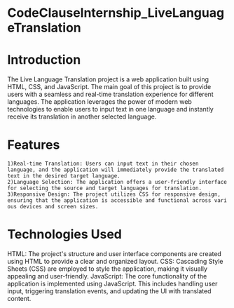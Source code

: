 # CodeClauseInternship_LiveLanguageTranslation
 #  Introduction
The Live Language Translation project is a web application built using HTML, CSS, and JavaScript. The main goal of this project is to provide users with a seamless and real-time translation experience for different languages. The application leverages the power of modern web technologies to enable users to input text in one language and instantly receive its translation in another selected language.
 #  Features
    1)Real-time Translation: Users can input text in their chosen language, and the application will immediately provide the translated text in the desired target language.
    2)Language Selection: The application offers a user-friendly interface for selecting the source and target languages for translation.
    3)Responsive Design: The project utilizes CSS for responsive design, ensuring that the application is accessible and functional across vari ous devices and screen sizes.
#  Technologies Used
HTML: The project's structure and user interface components are created using HTML to provide a clear and organized layout.
CSS: Cascading Style Sheets (CSS) are employed to style the application, making it visually appealing and user-friendly.
JavaScript: The core functionality of the application is implemented using JavaScript. This includes handling user input, triggering translation events, and updating the UI with translated content.
